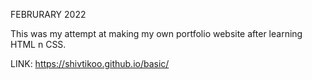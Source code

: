 FEBRURARY 2022

This was my attempt at making my own portfolio website after learning HTML n CSS.

LINK:
https://shivtikoo.github.io/basic/
